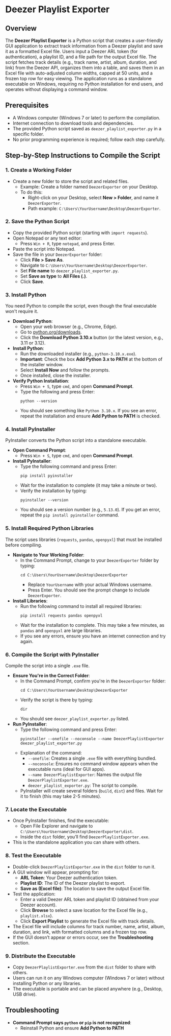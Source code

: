 # Deezer Playlist Exporter

## Overview
The **Deezer Playlist Exporter** is a Python script that creates a user-friendly GUI application to extract track information from a Deezer playlist and save it as a formatted Excel file. Users input a Deezer ARL token (for authentication), a playlist ID, and a file path for the output Excel file. The script fetches track details (e.g., track name, artist, album, duration, and link) from the Deezer API, organizes them into a table, and saves them in an Excel file with auto-adjusted column widths, capped at 50 units, and a frozen top row for easy viewing. The application runs as a standalone executable on Windows, requiring no Python installation for end users, and operates without displaying a command window.

## Prerequisites
- A Windows computer (Windows 7 or later) to perform the compilation.
- Internet connection to download tools and dependencies.
- The provided Python script saved as `deezer_playlist_exporter.py` in a specific folder.
- No prior programming experience is required; follow each step carefully.

## Step-by-Step Instructions to Compile the Script

### 1. Create a Working Folder
- Create a new folder to store the script and related files.
  - Example: Create a folder named `DeezerExporter` on your Desktop.
  - To do this:
    - Right-click on your Desktop, select **New > Folder**, and name it `DeezerExporter`.
    - Path example: `C:\Users\YourUsername\Desktop\DeezerExporter`.

### 2. Save the Python Script
- Copy the provided Python script (starting with `import requests`).
- Open Notepad or any text editor:
  - Press `Win + R`, type `notepad`, and press Enter.
- Paste the script into Notepad.
- Save the file in your `DeezerExporter` folder:
  - Click **File > Save As**.
  - Navigate to `C:\Users\YourUsername\Desktop\DeezerExporter`.
  - Set **File name** to `deezer_playlist_exporter.py`.
  - Set **Save as type** to **All Files (*.*)**.
  - Click **Save**.

### 3. Install Python
You need Python to compile the script, even though the final executable won't require it.

- **Download Python**:
  - Open your web browser (e.g., Chrome, Edge).
  - Go to [python.org/downloads](https://www.python.org/downloads/).
  - Click the **Download Python 3.10.x** button (or the latest version, e.g., 3.11 or 3.12).
- **Install Python**:
  - Run the downloaded installer (e.g., `python-3.10.x.exe`).
  - **Important**: Check the box **Add Python 3.x to PATH** at the bottom of the installer window.
  - Select **Install Now** and follow the prompts.
  - Once installed, close the installer.
- **Verify Python Installation**:
  - Press `Win + S`, type `cmd`, and open **Command Prompt**.
  - Type the following and press Enter:
    ```
    python --version
    ```
  - You should see something like `Python 3.10.x`. If you see an error, repeat the installation and ensure **Add Python to PATH** is checked.

### 4. Install PyInstaller
PyInstaller converts the Python script into a standalone executable.

- **Open Command Prompt**:
  - Press `Win + S`, type `cmd`, and open **Command Prompt**.
- **Install PyInstaller**:
  - Type the following command and press Enter:
    ```
    pip install pyinstaller
    ```
  - Wait for the installation to complete (it may take a minute or two).
  - Verify the installation by typing:
    ```
    pyinstaller --version
    ```
  - You should see a version number (e.g., `5.13.0`). If you get an error, repeat the `pip install pyinstaller` command.

### 5. Install Required Python Libraries
The script uses libraries (`requests`, `pandas`, `openpyxl`) that must be installed before compiling.

- **Navigate to Your Working Folder**:
  - In the Command Prompt, change to your `DeezerExporter` folder by typing:
    ```
    cd C:\Users\YourUsername\Desktop\DeezerExporter
    ```
    - Replace `YourUsername` with your actual Windows username.
    - Press Enter. You should see the prompt change to include `DeezerExporter`.
- **Install Libraries**:
  - Run the following command to install all required libraries:
    ```
    pip install requests pandas openpyxl
    ```
  - Wait for the installation to complete. This may take a few minutes, as `pandas` and `openpyxl` are large libraries.
  - If you see any errors, ensure you have an internet connection and try again.

### 6. Compile the Script with PyInstaller
Compile the script into a single `.exe` file.

- **Ensure You're in the Correct Folder**:
  - In the Command Prompt, confirm you're in the `DeezerExporter` folder:
    ```
    cd C:\Users\YourUsername\Desktop\DeezerExporter
    ```
  - Verify the script is there by typing:
    ```
    dir
    ```
  - You should see `deezer_playlist_exporter.py` listed.
- **Run PyInstaller**:
  - Type the following command and press Enter:
    ```
    pyinstaller --onefile --noconsole --name DeezerPlaylistExporter deezer_playlist_exporter.py
    ```
  - Explanation of the command:
    - `--onefile`: Creates a single `.exe` file with everything bundled.
    - `--noconsole`: Ensures no command window appears when the executable runs (ideal for GUI apps).
    - `--name DeezerPlaylistExporter`: Names the output file `DeezerPlaylistExporter.exe`.
    - `deezer_playlist_exporter.py`: The script to compile.
  - PyInstaller will create several folders (`build`, `dist`) and files. Wait for it to finish (this may take 2-5 minutes).

### 7. Locate the Executable
- Once PyInstaller finishes, find the executable:
  - Open File Explorer and navigate to `C:\Users\YourUsername\Desktop\DeezerExporter\dist`.
  - Inside the `dist` folder, you’ll find `DeezerPlaylistExporter.exe`.
- This is the standalone application you can share with others.

### 8. Test the Executable
- Double-click `DeezerPlaylistExporter.exe` in the `dist` folder to run it.
- A GUI window will appear, prompting for:
  - **ARL Token**: Your Deezer authentication token.
  - **Playlist ID**: The ID of the Deezer playlist to export.
  - **Save as (Excel file)**: The location to save the output Excel file.
- Test the application:
  - Enter a valid Deezer ARL token and playlist ID (obtained from your Deezer account).
  - Click **Browse** to select a save location for the Excel file (e.g., `playlist.xlsx`).
  - Click **Export Playlist** to generate the Excel file with track details.
- The Excel file will include columns for track number, name, artist, album, duration, and link, with formatted columns and a frozen top row.
- If the GUI doesn’t appear or errors occur, see the **Troubleshooting** section.

### 9. Distribute the Executable
- Copy `DeezerPlaylistExporter.exe` from the `dist` folder to share with others.
- Users can run it on any Windows computer (Windows 7 or later) without installing Python or any libraries.
- The executable is portable and can be placed anywhere (e.g., Desktop, USB drive).

## Troubleshooting

- **Command Prompt says `python` or `pip` is not recognized**:
  - Reinstall Python and ensure **Add Python to PATH**
